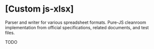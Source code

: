 # [Custom js-xlsx]

Parser and writer for various spreadsheet formats.  Pure-JS cleanroom
implementation from official specifications, related documents, and test files.

TODO
